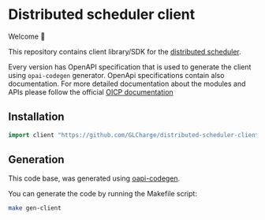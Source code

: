 # Distributed scheduler client

Welcome 👋

This repository contains client library/SDK for
the [distributed scheduler](https://github.com/GLCharge/distributed-scheduler).

Every version has OpenAPI specification that is used to generate the client using `opai-codegen` generator.
OpenApi specifications contain also documentation. For more detailed documentation about the modules and APIs please
follow
the official [OICP documentation](https://hubject.github.io/oicp-cpo-2.3-api-doc/)

## Installation

```go
import client "https://github.com/GLCharge/distributed-scheduler-client"
```

## Generation

This code base, was generated using [oapi-codegen](https://github.com/deepmap/oapi-codegen).

You can generate the code by running the Makefile script:

```bash
make gen-client
```